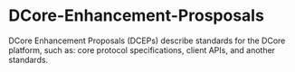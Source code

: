 # DCore-Enhancement-Prosposals

DCore Enhancement Proposals (DCEPs) describe standards for the DCore platform, such as: core protocol specifications, client APIs, and another standards. 
